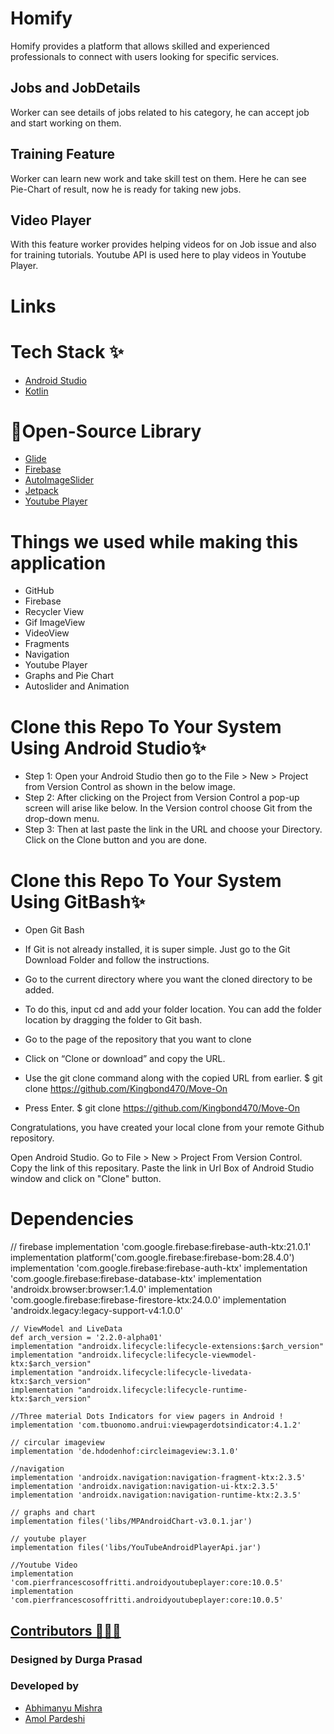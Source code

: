 # Homify
Homify provides a platform that allows skilled and experienced professionals to connect with users looking for specific services.

## Jobs and JobDetails
Worker can see details of jobs related to his category, he can accept job and start working on them.

## Training Feature
Worker can learn new work and take skill test on them. Here he can see Pie-Chart of result, now he is ready for taking new jobs.

## Video Player
With this feature worker provides helping videos for on Job issue and also for training tutorials. Youtube API is used here to play videos in Youtube Player.

# Links

# Tech Stack ✨

* [Android Studio](https://developer.android.com/studio)
* [Kotlin](https://kotlinlang.org/)


# 🔗Open-Source Library

* [Glide](https://github.com/bumptech/glide)
* [Firebase](https://firebase.google.com/docs/auth)
* [AutoImageSlider](https://github.com/smarteist/Android-Image-Slider)
* [Jetpack](https://developer.android.com/jetpack)
* [Youtube Player](https://developers.google.com/youtube/android/player)

# Things we used while making this application

* GitHub
* Firebase
* Recycler View
* Gif ImageView
* VideoView
* Fragments
* Navigation
* Youtube Player
* Graphs and Pie Chart
* Autoslider and Animation



# Clone this Repo To Your System Using Android Studio✨

* Step 1: Open your Android Studio then go to the File > New > Project from Version Control as shown in the below image.
* Step 2: After clicking on the Project from Version Control a pop-up screen will arise like below. In the Version control choose Git from the drop-down menu.
* Step 3: Then at last paste the link in the URL and choose your Directory. Click on the Clone button and you are done.

# Clone this Repo To Your System Using GitBash✨

* Open Git Bash

* If Git is not already installed, it is super simple. Just go to the Git Download Folder and follow the instructions.

* Go to the current directory where you want the cloned directory to be added.

* To do this, input cd and add your folder location. You can add the folder location by dragging the folder to Git bash.

* Go to the page of the repository that you want to clone

* Click on “Clone or download” and copy the URL.

* Use the git clone command along with the copied URL from earlier. $ git clone https://github.com/Kingbond470/Move-On

* Press Enter. $ git clone https://github.com/Kingbond470/Move-On 

Congratulations, you have created your local clone from your remote Github repository.

Open Android Studio. Go to File > New > Project From Version Control. Copy the link of this repositary. Paste the link in Url Box of Android Studio window and click on "Clone" button.



# Dependencies 

   // firebase
    implementation 'com.google.firebase:firebase-auth-ktx:21.0.1'
    implementation platform('com.google.firebase:firebase-bom:28.4.0')
    implementation 'com.google.firebase:firebase-auth-ktx'
    implementation 'com.google.firebase:firebase-database-ktx'
    implementation 'androidx.browser:browser:1.4.0'
    implementation 'com.google.firebase:firebase-firestore-ktx:24.0.0'
    implementation 'androidx.legacy:legacy-support-v4:1.0.0'

    // ViewModel and LiveData
    def arch_version = '2.2.0-alpha01'
    implementation "androidx.lifecycle:lifecycle-extensions:$arch_version"
    implementation "androidx.lifecycle:lifecycle-viewmodel-ktx:$arch_version"
    implementation "androidx.lifecycle:lifecycle-livedata-ktx:$arch_version"
    implementation "androidx.lifecycle:lifecycle-runtime-ktx:$arch_version"

    //Three material Dots Indicators for view pagers in Android !
    implementation 'com.tbuonomo.andrui:viewpagerdotsindicator:4.1.2'

    // circular imageview
    implementation 'de.hdodenhof:circleimageview:3.1.0'

    //navigation
    implementation 'androidx.navigation:navigation-fragment-ktx:2.3.5'
    implementation 'androidx.navigation:navigation-ui-ktx:2.3.5'
    implementation 'androidx.navigation:navigation-runtime-ktx:2.3.5'

    // graphs and chart
    implementation files('libs/MPAndroidChart-v3.0.1.jar')

    // youtube player
    implementation files('libs/YouTubeAndroidPlayerApi.jar')

    //Youtube Video
    implementation 'com.pierfrancescosoffritti.androidyoutubeplayer:core:10.0.5'
    implementation 'com.pierfrancescosoffritti.androidyoutubeplayer:core:10.0.5'
    
## [Contributors 🌸💯👏](#Contributors)

### Designed by Durga Prasad

### Developed by

- [Abhimanyu Mishra](https://github.com/abhimanyumishra130)
- [Amol Pardeshi](https://github.com/AmolPardeshi99)

